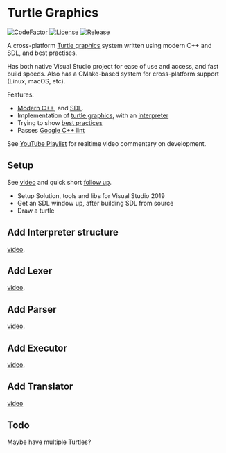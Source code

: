 # Turtle Graphics
[![CodeFactor](https://www.codefactor.io/repository/github/cschladetsch/TurtleGraphics/badge)](https://www.codefactor.io/repository/github/cschladetsch/TurtleGraphics)
[![License](https://img.shields.io/github/license/cschladetsch/TurtleGraphics.svg?label=License&maxAge=86400)](./LICENSE)
![Release](https://img.shields.io/github/release/cschladetsch/TurtleGraphics.svg?label=Release&maxAge=60)

A cross-platform [Turtle graphics](https://en.wikipedia.org/wiki/Turtle_graphics) system written using modern C++ and SDL, and best practises.

Has both native Visual Studio project for ease of use and access, and fast build speeds. Also has a CMake-based system for cross-platform support (Linux, macOS, etc).

Features:
* [Modern C++](https://github.com/cschladetsch/TurtleGraphics/wiki/ModernCpp), and [SDL](https://github.com/cschladetsch/CardCHess/wiki/gameloop).
* Implementation of [turtle graphics](https://en.wikipedia.org/wiki/Turtle_graphics), with an [interpreter](https://github.com/cschladetsch/TurtleGraphics/wiki/Interperter)
* Trying to show [best practices](https://github.com/cschladetsch/TurtleGraphics/wiki/CppBestPractises)
* Passes [Google C++ lint](https://en.wikipedia.org/wiki/Cpplint)

See [YouTube Playlist](https://youtube.com/sp4m) for realtime video commentary on development.

## Setup
See [video](https://www.youtube.com/watch?v=YXAmNWvC77M) and quick short [follow up](https://www.youtube.com/watch?v=tlwz-TaYKTk).
* Setup Solution, tools and libs for Visual Studio 2019
* Get an SDL window up, after building SDL from source
* Draw a turtle

## Add Interpreter structure 
[video](https://www.youtube.com/watch?v=rBfrGET-t-4).

## Add Lexer 
[video](https://www.youtube.com/watch?v=eeoNcG8TW8s).

## Add Parser 
[video](https://www.youtube.com/watch?v=DpMwADQnzb0).

## Add Executor
[video](https://www.youtube.com/watch?v=ywQ5dmP9Gy4).

## Add Translator
[video](https://www.youtube.com/watch?v=g0glGzOOaWo)

## Todo
Maybe have multiple Turtles?

